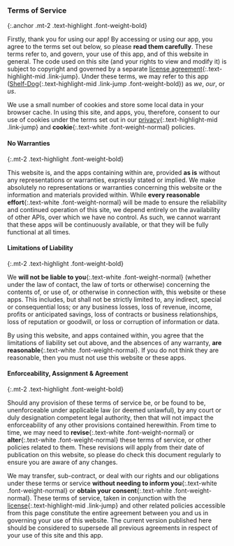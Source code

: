 ### Terms of Service
{:.anchor .mt-2 .text-highlight .font-weight-bold}

Firstly, thank you for using our app! By accessing or using our app, you agree to the terms set out below, so please __read them carefully__. These terms refer to, and govern, your use of this app, and of this website in general. The code used on this site (and your rights to view and modify it) is subject to copyright and governed by a separate [license agreement](/license/){:.text-highlight-mid .link-jump}. Under these terms, we may refer to this app ([Shelf-Dog](https://shelf.dog){:.text-highlight-mid .link-jump .font-weight-bold}) as _we_, _our_, or _us_.

We use a small number of cookies and store some local data in your browser cache. In using this site, and apps, you, therefore, consent to our use of cookies under the terms set out in our [privacy](/privacy/){:.text-highlight-mid .link-jump} and __cookie__{:.text-white .font-weight-normal} policies.

####  No Warranties
{:.mt-2 .text-highlight .font-weight-bold}

This website is, and the apps containing within are, provided __as is__ without any representations or warranties, expressly stated or implied. We make absolutely no representations or warranties concerning this website or the information and materials provided within. While __every reasonable effort__{:.text-white .font-weight-normal} will be made to ensure the reliability and continued operation of this site, we depend entirely on the availability of other APIs, over which we have no control. As such, we cannot warrant that these apps will be continuously available, or that they will be fully functional at all times.

#### Limitations of Liability
{:.mt-2 .text-highlight .font-weight-bold}

We __will not be liable to you__{:.text-white .font-weight-normal} (whether under the law of contact, the law of torts or otherwise) concerning the contents of, or use of, or otherwise in connection with, this website or these apps. This includes, but shall not be strictly limited to, any indirect, special or consequential loss; or any business losses, loss of revenue, income, profits or anticipated savings, loss of contracts or business relationships, loss of reputation or goodwill, or loss or corruption of information or data.

By using this website, and apps contained within, you agree that the limitations of liability set out above, and the absences of any warranty, __are reasonable__{:.text-white .font-weight-normal}. If you do not think they are reasonable, then you must not use this website or these apps.

#### Enforceability, Assignment & Agreement
{:.mt-2 .text-highlight .font-weight-bold}

Should any provision of these terms of service be, or be found to be, unenforceable under applicable law (or deemed unlawful), by any court or duly designation competent legal authority, then that will not impact the enforceability of any other provisions contained herewithin. From time to time, we may need to __revise__{:.text-white .font-weight-normal} or __alter__{:.text-white .font-weight-normal} these terms of service, or other policies related to them. These revisions will apply from their date of publication on this website, so please do check this document regularly to ensure you are aware of any changes.

We may transfer, sub-contract, or deal with our rights and our obligations under these terms or service __without needing to inform you__{:.text-white .font-weight-normal} or __obtain your consent__{:.text-white .font-weight-normal}. These terms of service, taken in conjunction with the [license](/license/){:.text-highlight-mid .link-jump} and other related policies accessible from this page constitute the entire agreement between you and us in governing your use of this website. The current version published here should be considered to supersede all previous agreements in respect of your use of this site and this app.